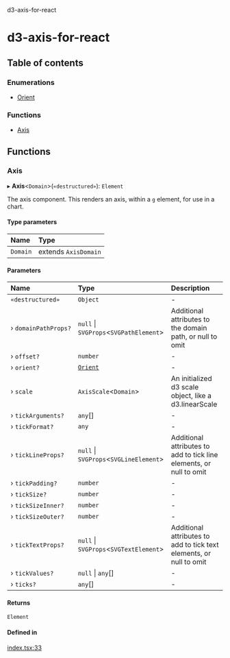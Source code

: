 d3-axis-for-react

# d3-axis-for-react

## Table of contents

### Enumerations

- [Orient](enums/Orient.md)

### Functions

- [Axis](README.md#axis)

## Functions

### Axis

▸ **Axis**<`Domain`\>(`«destructured»`): `Element`

The axis component. This renders an axis, within a
`g` element, for use in a chart.

#### Type parameters

| Name | Type |
| :------ | :------ |
| `Domain` | extends `AxisDomain` |

#### Parameters

| Name | Type | Description |
| :------ | :------ | :------ |
| `«destructured»` | `Object` | - |
| › `domainPathProps?` | ``null`` \| `SVGProps`<`SVGPathElement`\> | Additional attributes to the domain path, or null to omit |
| › `offset?` | `number` | - |
| › `orient?` | [`Orient`](enums/Orient.md) | - |
| › `scale` | `AxisScale`<`Domain`\> | An initialized d3 scale object, like a d3.linearScale |
| › `tickArguments?` | `any`[] | - |
| › `tickFormat?` | `any` | - |
| › `tickLineProps?` | ``null`` \| `SVGProps`<`SVGLineElement`\> | Additional attributes to add to tick line elements, or null to omit |
| › `tickPadding?` | `number` | - |
| › `tickSize?` | `number` | - |
| › `tickSizeInner?` | `number` | - |
| › `tickSizeOuter?` | `number` | - |
| › `tickTextProps?` | ``null`` \| `SVGProps`<`SVGTextElement`\> | Additional attributes to add to tick text elements, or null to omit |
| › `tickValues?` | ``null`` \| `any`[] | - |
| › `ticks?` | `any`[] | - |

#### Returns

`Element`

#### Defined in

[index.tsx:33](https://github.com/tmcw/d3-axis-for-react/blob/7123c8d/src/index.tsx#L33)
